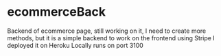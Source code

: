 # ecommerceBack
Backend of ecommerce page, still working on it, I need to create more methods, but it is a simple backend to work on the frontend using Stripe
I deployed it on Heroku
Locally runs on port 3100
